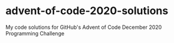 # advent-of-code-2020-solutions
 My code solutions for GitHub's Advent of Code December 2020 Programming Challenge
